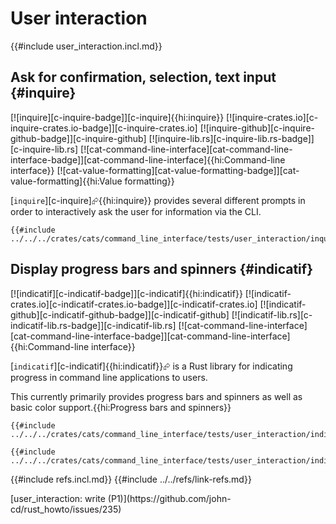 # User interaction

{{#include user_interaction.incl.md}}

## Ask for confirmation, selection, text input {#inquire}

[![inquire][c-inquire-badge]][c-inquire]{{hi:inquire}}
[![inquire-crates.io][c-inquire-crates.io-badge]][c-inquire-crates.io]
[![inquire-github][c-inquire-github-badge]][c-inquire-github]
[![inquire-lib.rs][c-inquire-lib.rs-badge]][c-inquire-lib.rs]
[![cat-command-line-interface][cat-command-line-interface-badge]][cat-command-line-interface]{{hi:Command-line interface}}
[![cat-value-formatting][cat-value-formatting-badge]][cat-value-formatting]{{hi:Value formatting}}

[`inquire`][c-inquire]⮳{{hi:inquire}} provides several different prompts in order to interactively ask the user for information via the CLI.

```rust,editable
{{#include ../../../crates/cats/command_line_interface/tests/user_interaction/inquire.rs:example}}
```

## Display progress bars and spinners {#indicatif}

[![indicatif][c-indicatif-badge]][c-indicatif]{{hi:indicatif}}
[![indicatif-crates.io][c-indicatif-crates.io-badge]][c-indicatif-crates.io]
[![indicatif-github][c-indicatif-github-badge]][c-indicatif-github]
[![indicatif-lib.rs][c-indicatif-lib.rs-badge]][c-indicatif-lib.rs]
[![cat-command-line-interface][cat-command-line-interface-badge]][cat-command-line-interface]{{hi:Command-line interface}}

[`indicatif`][c-indicatif]{{hi:indicatif}}⮳ is a Rust library for indicating progress in command line applications to users.

This currently primarily provides progress bars and spinners as well as basic color support.{{hi:Progress bars and spinners}}

```rust,editable,noplayground
{{#include ../../../crates/cats/command_line_interface/tests/user_interaction/indicatif.rs:example}}
```

```rust,editable,noplayground
{{#include ../../../crates/cats/command_line_interface/tests/user_interaction/indicatif2.rs:example}}
```

{{#include refs.incl.md}}
{{#include ../../refs/link-refs.md}}

<div class="hidden">
[user_interaction: write (P1)](https://github.com/john-cd/rust_howto/issues/235)
</div>
